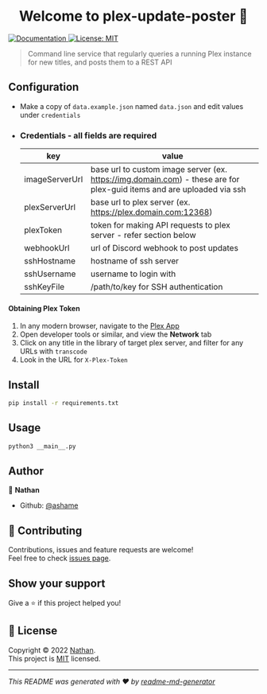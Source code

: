 <h1 align="center">Welcome to plex-update-poster 👋</h1>
<p>
  <a href="https://github.com/ashame/plex-update-poster#readme" target="_blank">
    <img alt="Documentation" src="https://img.shields.io/badge/documentation-yes-brightgreen.svg" />
  </a>
  <a href="https://github.com/ashame/plex-update-poster/blob/master/LICENSE" target="_blank">
    <img alt="License: MIT" src="https://img.shields.io/badge/License-MIT-yellow.svg" />
  </a>
</p>

> Command line service that regularly queries a running Plex instance for new titles, and posts them to a REST API

## Configuration

- Make a copy of `data.example.json` named `data.json` and edit values under `credentials`
* ### Credentials - all fields are required
  | key            | value                                                                                                                 |
  |----------------|-----------------------------------------------------------------------------------------------------------------------|
  | imageServerUrl | base url to custom image server (ex. https://img.domain.com) - these are for plex-guid items and are uploaded via ssh |
  | plexServerUrl  | base url to plex server (ex. https://plex.domain.com:12368)                                                           |
  | plexToken      | token for making API requests to plex server - refer section below                                                    |
  | webhookUrl     | url of Discord webhook to post updates                                                                                |
  | sshHostname    | hostname of ssh server                                                                                                |
  | sshUsername    | username to login with                                                                                                |
  | sshKeyFile     | /path/to/key for SSH authentication                                                                                   |

#### Obtaining Plex Token
1. In any modern browser, navigate to the [Plex App](https://app.plex.tv/)
2. Open developer tools or similar, and view the **Network** tab
3. Click on any title in the library of target plex server, and filter for any URLs with `transcode`
4. Look in the URL for `X-Plex-Token`

## Install

```sh
pip install -r requirements.txt
```

## Usage

```sh
python3 __main__.py
```

## Author

👤 **Nathan**

* Github: [@ashame](https://github.com/ashame)

## 🤝 Contributing

Contributions, issues and feature requests are welcome!<br />Feel free to check [issues page](https://github.com/ashame/plex-update-poster/issues). 

## Show your support

Give a ⭐️ if this project helped you!

## 📝 License

Copyright © 2022 [Nathan](https://github.com/ashame).<br />
This project is [MIT](https://github.com/ashame/plex-update-poster/blob/master/LICENSE) licensed.

***
_This README was generated with ❤️ by [readme-md-generator](https://github.com/kefranabg/readme-md-generator)_
